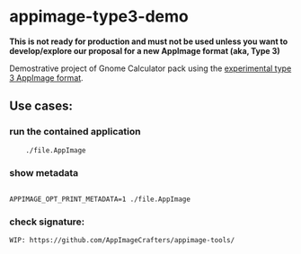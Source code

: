 # appimage-type3-demo

**This is not ready for production and must not be used unless you want to develop/explore our proposal for a new AppImage format (aka, Type 3)**

Demostrative project of Gnome Calculator pack using the [experimental type 3 AppImage format](https://notes.azubieta.net/s/BkdOKxgsd). 


## Use cases:

### run the contained application

```
    ./file.AppImage
```
### show metadata

```

APPIMAGE_OPT_PRINT_METADATA=1 ./file.AppImage

```


### check signature: 

```
WIP: https://github.com/AppImageCrafters/appimage-tools/
```